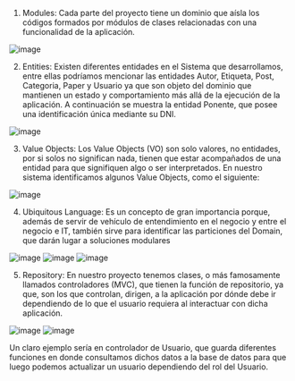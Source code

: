 1. Modules: Cada parte del proyecto tiene un dominio que aísla los códigos formados por módulos de clases relacionadas con una funcionalidad de la aplicación.

![image](https://user-images.githubusercontent.com/38531618/187103443-f8263bdb-980a-447b-927f-d1b367e75d66.png)

2. Entities: 
Existen diferentes entidades en el Sistema que desarrollamos, entre ellas podríamos mencionar las entidades Autor, Etiqueta, Post, Categoria, Paper y Usuario ya que son objeto del dominio que mantienen un estado y comportamiento más allá de la ejecución de la aplicación. A continuación se muestra la entidad Ponente, que posee una identificación única mediante su DNI.

![image](https://user-images.githubusercontent.com/38531618/187104230-e626c711-e120-4826-b3f9-2d0e88cdbf2f.png)

3. Value Objects:
Los Value Objects (VO) son solo valores, no entidades, por si solos no significan nada, tienen que estar acompañados de una entidad para que signifiquen algo o ser interpretados. En nuestro sistema identificamos algunos Value Objects, como el siguiente:

![image](https://user-images.githubusercontent.com/38531618/187104334-ed86d260-31b1-4430-8c20-765a460272e2.png)

4. Ubiquitous Language:
Es un concepto de gran importancia porque, además de servir de vehículo de entendimiento en el negocio y entre el negocio e IT, también sirve para identificar las particiones del Domain, que darán lugar a soluciones modulares


![image](https://user-images.githubusercontent.com/38531618/187104230-e626c711-e120-4826-b3f9-2d0e88cdbf2f.png)
![image](https://user-images.githubusercontent.com/38531618/187104861-d0dce624-67dc-4f6f-942b-5bf18fd6ef90.png)
![image](https://user-images.githubusercontent.com/38531618/187104918-dd4d38b6-1382-4dfe-bb6d-400e7a00ef26.png)


5. Repository:
En nuestro proyecto tenemos clases, o más famosamente llamados controladores (MVC), que tienen la función de repositorio, ya que, son los que controlan, dirigen, a la aplicación por dónde debe ir dependiendo de lo que el usuario requiera al interactuar con dicha aplicación.

![image](https://user-images.githubusercontent.com/38531618/187105017-135eb19e-d7d9-4193-8428-d7a393ab5e56.png)
![image](https://user-images.githubusercontent.com/38531618/187105300-3a2dbde0-c942-4397-95db-bdcb4f9f73bf.png)

Un claro ejemplo sería en controlador de Usuario, que guarda diferentes funciones en donde consultamos dichos datos a la base de datos para que luego podemos actualizar un usuario dependiendo del rol del Usuario.
